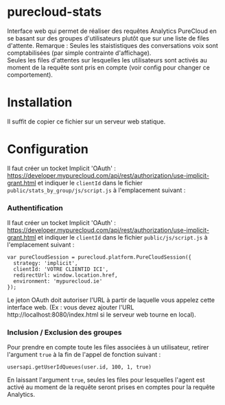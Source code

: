# purecloud-stats
Interface web qui permet de réaliser des requêtes Analytics PureCloud en se basant sur des groupes d'utilisateurs plutôt que sur une liste de files d'attente.
Remarque : Seules les staististiques des conversations voix sont comptabilisées (par simple contrainte d'affichage).   
Seules les files d'attentes sur lesquelles les utilisateurs sont activés au moment de la requête sont pris en compte (voir config pour changer ce comportement).

# Installation
Il suffit de copier ce fichier sur un serveur web statique.

# Configuration
Il faut créer un tocket Implicit 'OAuth' : https://developer.mypurecloud.com/api/rest/authorization/use-implicit-grant.html et indiquer le `clientId` dans le fichier
`public/stats_by_group/js/script.js` à l'emplacement suivant :

### Authentification

Il faut créer un tocket Implicit 'OAuth' : https://developer.mypurecloud.com/api/rest/authorization/use-implicit-grant.html et indiquer le `clientId` dans le fichier
`public/js/script.js` à l'emplacement suivant :
```
var pureCloudSession = purecloud.platform.PureCloudSession({
  strategy: 'implicit',
  clientId: 'VOTRE CLIENTID ICI',
  redirectUrl: window.location.href,
  environment: 'mypurecloud.ie'
});
```

Le jeton OAuth doit autoriser l'URL à partir de laquelle vous appelez cette interface web. (Ex : vous devez ajouter l'URL http://localhost:8080/index.html si le serveur web tourne en local).


### Inclusion / Exclusion des groupes

Pour prendre en compte toute les files associées à un utilisateur, retirer l'argument `true` à la fin de l'appel de fonction suivant :
```
usersapi.getUserIdQueues(user.id, 100, 1, true)
```
En laissant l'argument `true`, seules les files pour lesquelles l'agent est activé au moment de la requête seront prises en comptes pour la requête Analytics.
